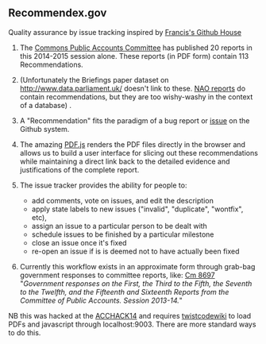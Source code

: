 ## Recommendex.gov

Quality assurance by issue tracking inspired by [Francis's Github House](http://www.wired.com/2013/01/this-old-house/)

1.  The [Commons Public Accounts Committee](http://www.parliament.uk/business/committees/committees-a-z/commons-select/public-accounts-committee/publications/) has published 20 reports in this 2014-2015 session alone.  These reports (in PDF form) contain 113 Recommendations.

2.  (Unfortunately the Briefings paper dataset on http://www.data.parliament.uk/ doesn't link to these.  [NAO reports](http://www.nao.org.uk/search/type/report/) do contain recommendations, but they are too wishy-washy in the context of a database) .

3.  A "Recommendation" fits the paradigm of a bug report or [issue](https://guides.github.com/features/issues/) on the Github system.

4.  The amazing [PDF.js](http://mozilla.github.io/pdf.js/) renders the PDF files directly in the browser and allows us to build a user interface for slicing out these recommendations while maintaining a direct link back to the detailed evidence and justifications of the complete report.  

6.  The issue tracker provides the ability for people to:
    * add comments, vote on issues, and edit the description
    * apply state labels to new issues ("invalid", "duplicate", "wontfix", etc), 
    * assign an issue to a particular person to be dealt with
    * schedule issues to be finished by a particular milestone
    * close an issue once it's fixed
    * re-open an issue if is is deemed not to have actually been fixed
    
7.  Currently this workflow exists in an approximate form through grab-bag government responses to committee reports, like: [Cm 8697](https://www.gov.uk/government/uploads/system/uploads/attachment_data/file/239115/32914_Cm_8697_v0.2.pdf) "_Government responses on the First, the Third to the Fifth, the Seventh to the Twelfth, and the Fifteenth and Sixteenth Reports from the Committee of Public Accounts. Session 2013-14._"



 
NB this was hacked at the [ACCHACK14](http://hacks.rewiredstate.org/events/acchack14) and requires [twistcodewiki](https://bitbucket.org/goatchurch/twistcodewiki) to load PDFs and javascript through localhost:9003.  There are more standard ways to do this.
